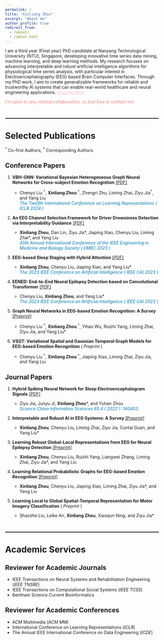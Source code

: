 ```yaml
---
permalink: /
title: "Xinliang Zhou"
excerpt: "About me"
author_profile: true
redirect_from: 
  - /about/
  - /about.html
---
```


I am a third year (Final year) PhD candidate at Nanyang Technological University (NTU), Singapore, developing innovative time series data mining, machine learning, and deep learning methods. My research focuses on advancing interpretable and robust artificial intelligence algorithms for physiological time series analysis, with particular interest in Electroencephalography (EEG) based Brain Computer Interfaces. Through my PhD work, I aim to create generalizable frameworks for reliable and trustworthy AI systems that can enable real-world healthcare and neural engineering applications. <a href="https://entuedu-my.sharepoint.com/:b:/g/personal/xinliang001_e_ntu_edu_sg/EcNb70a8X09Np2HdGdGSHUYBNMUqxCI4gmqK2lhxjnr4bQ?e=ydVdTe" style="color: pink;">Resume Here</a>

  <span style="color: #F08080">*I'm open to any related collaboration, so feel free to contact me.*</span>

<br>
<hr style="border: none; height: 2px; color: black; background-color: black;" />


Selected Publications
======
<sup>†</sup> Co-first Authors, <sup>*</sup> Corresponding Authors

Conference Papers
------
1. **VBH-GNN: Variational Bayesian Heterogeneous Graph Neural Networks for Cross-subject Emotion Recognition** [[PDF]](https://openreview.net/pdf?id=EArTDUmILF) 
   - Chenyu Liu <sup>†</sup>, **Xinliang Zhou** <sup>†</sup>, Zhengri Zhu, Liming Zhai, Ziyu Jia<sup>*</sup>, and Yang Liu<br>
  <span style="color:#007CB0">*The Twelfth International Conference on Learning Representations ( ICLR 2024 )*</span> 
 

2. **An EEG Channel Selection Framework for Driver Drowsiness Detection via Interpretability Guidance**  [[PDF]](https://ieeexplore.ieee.org/abstract/document/10341126)
   - **Xinliang Zhou**, Dan Lin, Ziyu Jia*, Jiaping Xiao, Chenyu Liu, Liming Zhai*, and Yang Liu  
   <span style="color:#007CB0">  *45th Annual International Conference of the IEEE Engineering in Medicine and Biology Society ( EMBC 2023 )*</span> 

3. **EEG-based Sleep Staging with Hybrid Attention**  [[PDF]](https://ieeexplore.ieee.org/abstract/document/10194990)
   - **Xinliang Zhou**, Chenyu Liu, Jiaping Xiao, and Yang Liu*  
   <span style="color:#007CB0">  *The 2023 IEEE Conference on Artificial Intelligence ( IEEE CAI 2023 )*</span> 

4. **EENED: End-to-End Neural Epilepsy Detection based on Convolutional Transformer**  [[PDF]](https://ieeexplore.ieee.org/abstract/document/10195058)
   - Chenyu Liu, **Xinliang Zhou**, and Yang Liu*  
   <span style="color:#007CB0">   *The 2023 IEEE Conference on Artificial Intelligence ( IEEE CAI 2023 )*</span>

5. **Graph Neural Networks in EEG-based Emotion Recognition: A Survey**  [[Preprint]](https://arxiv.org/pdf/2402.01138.pdf) 
    - Chenyu Liu <sup>†</sup>, **Xinliang Zhou** <sup>†</sup>, Yihao Wu, Ruizhi Yang, Liming Zhai, Ziyu Jia, and Yang Liu* 
    <!-- *Under Review and Submitted to the 33rd International Joint Conference on Artificial Intelligence ( IJCAI 2024 )* -->

6. **VSGT: Variational Spatial and Gaussian Temporal Graph Models for EEG-based Emotion Recognition**     ( *Preprint* )
    - Chenyu Liu <sup>†</sup>, **Xinliang Zhou** <sup>†</sup>, Jiaping Xiao, Liming Zhai, Ziyu Jia, and Yang Liu  
    <!-- *Under Review and Submitted to a Top Tier Double Blind Conference* -->


Journal Papers
------
1. **Hybrid Spiking Neural Network for Sleep Electroencephalogram Signals**  [[PDF]](https://link.springer.com/article/10.1007/s11432-021-3380-1)
   - Ziyu Jia, Junyu Ji, __Xinliang Zhou__*, and Yuhan Zhou  
  <span style="color:#007CB0">    *Science China Information Sciences 65.4 ( 2022 ): 140403.*</span>

2. **Interpretable and Robust AI in EEG Systems: A Survey**  [[Preprint]](https://arxiv.org/pdf/2304.10755.pdf)
   - **Xinliang Zhou**, Chenyu Liu, Liming Zhai, Ziyu Jia, Cuntai Guan, and Yang Liu* 
   <!-- *Under Review and Submitted to IEEE Transactions on Neural Networks and Learning Systems (IEEE TNNLS)* -->


3. **Learning Robust Global-Local Representations from EEG for Neural Epilepsy Detection**  [[Preprint]](https://www.researchgate.net/publication/379323759_Learning_Robust_Global-Local_Representation_from_EEG_for_Neural_Epilepsy_Detection)
   - **Xinliang Zhou**, Chenyu Liu, Ruizhi Yang, Liangwei Zhang, Liming Zhai, Ziyu Jia*, and Yang Liu  
   <!-- *Under Review and Submitted to IEEE Transactions on Neural Artificial Intelligence (IEEE TAI)* -->

4. **Learning Relational Probabilistic Graphs for EEG-based Emotion Recognition**  [[Preprint]](https://www.researchgate.net/publication/379325479_Learning_Relational_Probabilistic_Graphs_for_EEG-based_Emotion_Recognition)
   - **Xinliang Zhou**, Chenyu Liu, Jiaping Xiao, Liming Zhai, Ziyu Jia*, and Yang Liu  
   <!-- *Under Review and Submitted to IEEE Transactions on Affective Computing (IEEE TAFFC)* -->

5. **Learning Local to Global Spatial-Temporal Representation for Motor Imagery Classification** ( *Preprint* ) 
   - Shaozhe Liu, Leike An, **Xinliang Zhou**, Xiaoqun Ning, and Ziyu Jia*  
   <!-- *Under Review and Submitted to IEEE Transactions on Neural Cybernetics (IEEE TCYB)* -->

<br>
<hr style="border: none; height: 2px; color: black; background-color: black;" />


Academic Services
======



Reviewer for Academic Journals
------
- IEEE Transactions on Neural Systems and Rehabilitation Engineering (*IEEE TNSRE*)
- IEEE Transactions on Computational Social Systems (*IEEE TCSS*)
- Bentham Science Current Bioinformatics

Reviewer for Academic Conferences
------  
- ACM Multimedia (*ACM M*M)
- International Conference on Learning Representations (*ICLR*)
- The Annual IEEE International Conference on Data Engineering (*ICDE*)